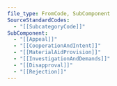 ```yaml
---
file_type: FromCode, SubComponent
SourceStandardCodes:
  - "[[SubcategoryCode]]"
SubComponent:
  - "[[Appeal]]"
  - "[[CooperationAndIntent]]"
  - "[[MaterialAidProvision]]"
  - "[[InvestigationAndDemands]]"
  - "[[Disapproval]]"
  - "[[Rejection]]"
---
```



